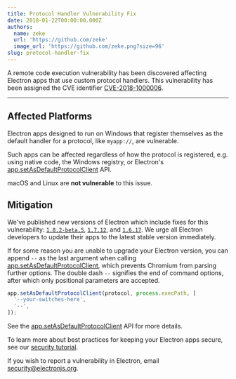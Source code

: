 ```yaml
---
title: Protocol Handler Vulnerability Fix
date: 2018-01-22T00:00:00.000Z
authors:
  name: zeke
  url: 'https://github.com/zeke'
  image_url: 'https://github.com/zeke.png?size=96'
slug: protocol-handler-fix
---
```


A remote code execution vulnerability has been discovered affecting
Electron apps that use custom protocol handlers. This vulnerability has been
assigned the CVE identifier [CVE-2018-1000006].

---

## Affected Platforms

Electron apps designed to run on Windows that register themselves as the default
handler for a protocol, like `myapp://`, are vulnerable.

Such apps can be affected regardless of how the protocol is registered, e.g.
using native code, the Windows registry, or Electron's
[app.setAsDefaultProtocolClient] API.

macOS and Linux are **not vulnerable** to this issue.

## Mitigation

We've published new versions of Electron which include fixes for
this vulnerability:
[`1.8.2-beta.5`](https://github.com/electron/electron/releases/tag/v1.8.2-beta.5),
[`1.7.12`](https://github.com/electron/electron/releases/tag/v1.7.12),
and [`1.6.17`](https://github.com/electron/electron/releases/tag/v2.6.17).
We urge all Electron developers to update their apps to the latest stable
version immediately.

If for some reason you are unable to upgrade your Electron version,
you can append `--` as the last argument when calling [app.setAsDefaultProtocolClient],
which prevents Chromium from parsing further options.
The double dash `--` signifies the end of command options,
after which only positional parameters are accepted.

```js
app.setAsDefaultProtocolClient(protocol, process.execPath, [
  '--your-switches-here',
  '--',
]);
```

See the [app.setAsDefaultProtocolClient] API for more details.

To learn more about best practices for keeping your Electron apps secure,
see our [security tutorial].

If you wish to report a vulnerability in Electron, email
security@electronjs.org.

[security tutorial]: https://electronjs.org/docs/tutorial/security
[app.setasdefaultprotocolclient]: https://electronjs.org/docs/api/app#appsetasdefaultprotocolclientprotocol-path-args-macos-windows
[cve-2018-1000006]: https://cve.mitre.org/cgi-bin/cvename.cgi?name=CVE-2018-1000006
